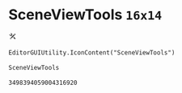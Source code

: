 # SceneViewTools `16x14`
<img src="/img/SceneViewTools.png" width=16 height=14>

``` CSharp
EditorGUIUtility.IconContent("SceneViewTools")
```
```
SceneViewTools
```
```
3498394059004316920
```
